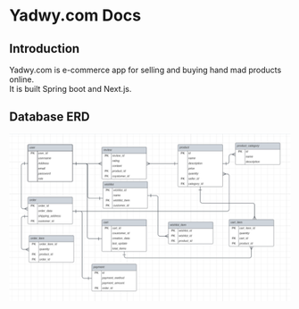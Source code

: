 # Yadwy.com Docs
## Introduction
Yadwy.com is e-commerce app for selling and buying hand mad products online.  
It is built Spring boot and Next.js.

## Database ERD
![yadwy-erd.png](yadwy-erd.png)